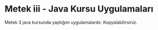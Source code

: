 # Metek iii - Java Kursu Uygulamaları
Metek 3 java kursunda yaptığım uygulamalardır. Kopyalabilirsiniz.
